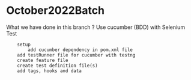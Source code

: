 # October2022Batch

What we have done in this branch ?
    Use cucumber (BDD) with Selenium Test

        setup
            add cucumber dependency in pom.xml file
        add testRunner file for cucumber with testng
        create feature file
        create test definition file(s)
        add tags, hooks and data
        